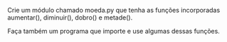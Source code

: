 Crie um módulo chamado moeda.py que tenha as funções incorporadas aumentar(), diminuir(), dobro() e metade().

Faça também um programa que importe e use algumas dessas funções.